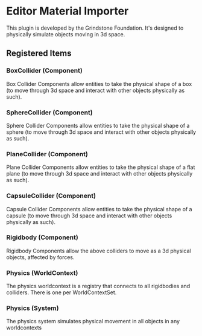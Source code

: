 # Editor Material Importer

This plugin is developed by the Grindstone Foundation. It's designed to physically simulate objects moving in 3d space.

## Registered Items

### BoxCollider (Component)

Box Collider Components allow entities to take the physical shape of a box (to move through 3d space and interact with other objects physically as such).

### SphereCollider (Component)

Sphere Collider Components allow entities to take the physical shape of a sphere (to move through 3d space and interact with other objects physically as such).

### PlaneCollider (Component)

Plane Collider Components allow entities to take the physical shape of a flat plane (to move through 3d space and interact with other objects physically as such).

### CapsuleCollider (Component)

Capsule Collider Components allow entities to take the physical shape of a capsule (to move through 3d space and interact with other objects physically as such).

### Rigidbody (Component)

Rigidbody Components allow the above colliders to move as a 3d physical objects, affected by forces.

### Physics (WorldContext)

The physics worldcontext is a registry that connects to all rigidbodies and colliders. There is one per WorldContextSet.

### Physics (System)

The physics system simulates physical movement in all objects in any worldcontexts
